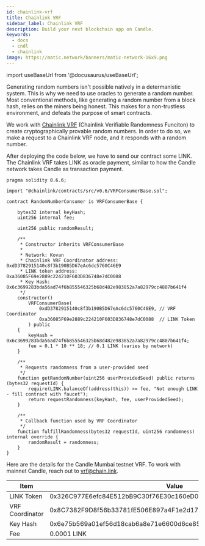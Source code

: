```yaml
---
id: chainlink-vrf
title: Chainlink VRF
sidebar_label: Chainlink VRF
description: Build your next blockchain app on Candle.
keywords:
  - docs
  - cndl
  - chainlink
image: https://matic.network/banners/matic-network-16x9.png 
---
```

import useBaseUrl from '@docusaurus/useBaseUrl';

Generating random numbers isn't possible natively in a determanistic system. This is why we need to use oracles to generate a random number. Most conventional methods, like generating a random number from a block hash, relies on the miners being honest. This makes for a non-trustless environment, and defeats the purpose of smart contracts.

We work with [Chainlink VRF](https://docs.chain.link/docs/get-a-random-number) (Chainlink Verifiable Randomness Funciton) to create cryptographically provable random numbers. In order to do so, we make a request to a Chainlink VRF node, and it responds with a random number. 

After deploying the code below, we have to send our contract some LINK. The Chainlink VRF takes LINK as oracle payment, similar to how the Candle network takes Candle as transaction payment. 
```
pragma solidity 0.6.6;

import "@chainlink/contracts/src/v0.6/VRFConsumerBase.sol";

contract RandomNumberConsumer is VRFConsumerBase {
    
    bytes32 internal keyHash;
    uint256 internal fee;
    
    uint256 public randomResult;
    
    /**
     * Constructor inherits VRFConsumerBase
     * 
     * Network: Kovan
     * Chainlink VRF Coordinator address: 0xdD3782915140c8f3b190B5D67eAc6dc5760C46E9
     * LINK token address:                0xa36085F69e2889c224210F603D836748e7dC0088
     * Key Hash: 0x6c3699283bda56ad74f6b855546325b68d482e983852a7a82979cc4807b641f4
     */
    constructor() 
        VRFConsumerBase(
            0xdD3782915140c8f3b190B5D67eAc6dc5760C46E9, // VRF Coordinator
            0xa36085F69e2889c224210F603D836748e7dC0088  // LINK Token
        ) public
    {
        keyHash = 0x6c3699283bda56ad74f6b855546325b68d482e983852a7a82979cc4807b641f4;
        fee = 0.1 * 10 ** 18; // 0.1 LINK (varies by network)
    }
    
    /** 
     * Requests randomness from a user-provided seed
     */
    function getRandomNumber(uint256 userProvidedSeed) public returns (bytes32 requestId) {
        require(LINK.balanceOf(address(this)) >= fee, "Not enough LINK - fill contract with faucet");
        return requestRandomness(keyHash, fee, userProvidedSeed);
    }

    /**
     * Callback function used by VRF Coordinator
     */
    function fulfillRandomness(bytes32 requestId, uint256 randomness) internal override {
        randomResult = randomness;
    }
}
```

Here are the details for the Candle Mumbai testnet VRF. To work with mainnet Candle, reach out to vrf@chain.link.

| Item | Value | 
|------|-------|
| LINK Token | 0x326C977E6efc84E512bB9C30f76E30c160eD06FB |
| VRF Coordinator | 0x8C7382F9D8f56b33781fE506E897a4F1e2d17255 | 
| Key Hash | 0x6e75b569a01ef56d18cab6a8e71e6600d6ce853834d4a5748b720d06f878b3a4 |
| Fee | 0.0001 LINK |
